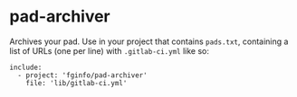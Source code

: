 # pad-archiver

Archives your pad. Use in your project that contains `pads.txt`, containing a list of URLs (one per line) with `.gitlab-ci.yml` like so:

```
include:
  - project: 'fginfo/pad-archiver'
    file: 'lib/gitlab-ci.yml'
```
